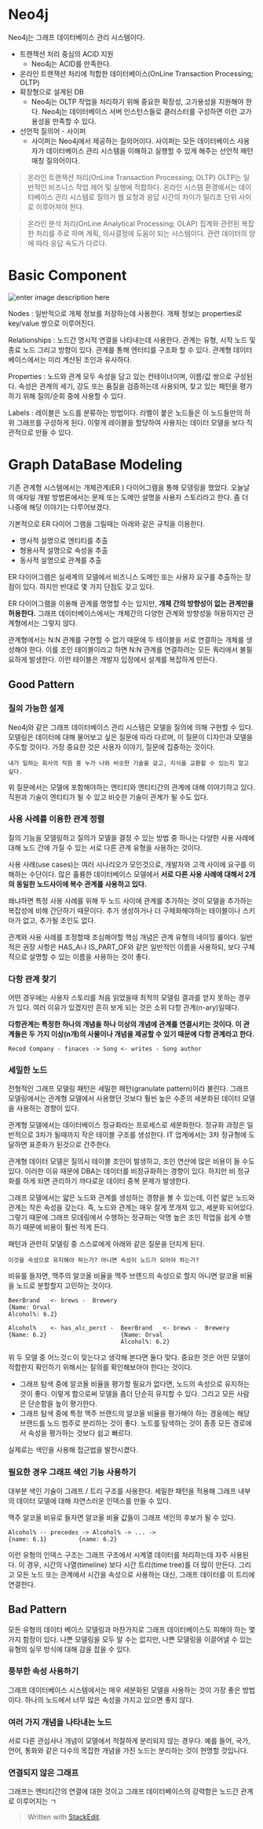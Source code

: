 # Neo4j

Neo4j는 그래프 데이터베이스 관리 시스템이다. 

* 트랜잭션 처리 중심의 ACID 지원
	* Neo4j는 ACID를 만족한다.
* 온라인 트랜잭션 처리에 적합한 데이터베이스(OnLine Transaction Processing; OLTP) 
* 확장형으로 설계된 DB
	* Neo4j는 OLTP 작업을 처리하기 위해 중요한 확장성, 고가용성을 지원해야 한다. Neo4j는 데이터베이스 서버 인스턴스들로 클러스터를 구성하면 이런 고가용성을 만족할 수 있다.
* 선언적 질의어 - 사이퍼
	* 사이퍼는 Neo4j에서 제공하는 질의어이다. 사이퍼는 모든 데이터베이스 사용자가 데이터베이스 관리 시스템을 이해하고 실행할 수 있게 해주는 선언적 패턴 매칭 질의어이다.

> 온라인 트랜잭션 처리(OnLine Transaction Processing; OLTP)
> OLTP는 일반적인 비즈니스 작업 제어 및 실행에 적합하다. 
> 온라인 시스템 환경에서는 데이터베이스 관리 시스템로 질의가 웹 요청과 응답 시간의 차이가 밀리초 단위 사이로 이루어져야 한다.

>온라인 분석 처리(OnLine Analytical Processing; OLAP)
>집계와 관련된 복잡한 처리를 주로 하며 계획, 의사결정에 도움이 되는 시스템이다. 
>관련 데이터의 양에 따라 응답 속도가 다르다. 

# Basic Component

![enter image description here](http://dh.aks.ac.kr/Edu/wiki/images/8/88/Neo4j_model.JPG)

Nodes
: 일반적으로 개체 정보를 저장하는데 사용한다. 개체 정보는 properties로 key/value 쌍으로 이루어진다.

Relationships
: 노드간 명시적 연결을 나타내는데 사용한다. 관계는 유형, 시작 노드 및 종료 노드 그리고 방향이 있다. 
관계를 통해 엔터티를 구조화 할 수 있다. 관계형 데이터베이스에서는 미리 계산된 조인과 유사하다. 

Properties
: 노드와 관계 모두 속성을 담고 있는 컨테이너이며, 이름/값 쌍으로 구성된다. 속성은 관계의 세기, 강도 또는 품질을 검증하는데 사용되며, 찾고 있는 패턴을 평가하기 위해 질의/순회 중에 사용할 수 있다. 

Labels
: 레이블은 노드를 분류하는 방법이다. 라벨이 붙은 노드들은 이 노드들만의 하위 그래프를 구성하게 된다. 이렇게 레이블을 할당하여 사용자는 데이터 모델을 보다 직관적으로 만들 수 있다. 


# Graph DataBase Modeling

기존 관계형 시스템에서는 개체관계(ER ) 다이어그램을 통해 모뎅링을 했었다. 오늘날의 애자일 개발 방법론에서는 문제 또는 도메인 설명을 사용자 스토리라고 한다. 좀 더 나중에 해당 이야기는 다루어보겠다. 

기본적으로 ER 다이어 그램을 그릴때는 아래와 같은 규칙을 이용한다. 

* 명사적 설명으로 엔티티를 추출
* 형용사적 설명으로 속성을 추출
* 동사적 설명으로 관계를 추출

ER 다이어그램은 실세계의 모델에서 비즈니스 도메인 또는 사용자 요구를 추출하는 장점이 있다. 하지만 반대로 몇 가지 단점도 갖고 있다. 

ER 다이어그램을 이용해 관계를 명명할 수는 있지만, **개체 간의 방향성이 없는 관계만을 허용한다.** 그래프 데이터베이스에서는 개체간의 다양한 관계와 방향성을 허용하지만 관계형에서는 그렇지 않다.

관계형에서는  N:N 관계를 구현할 수 없기 때문에 두 테이블을 서로 연결하는 개체를 생성해야 한다. 이를 조인 테이블이라고 하면 N:N 관계를 연결하려는 모든 쿼리에서 불필요하게 발생한다. 이런 테이블은 개발자 입장에서 설계를 복잡하게 만든다.

## Good Pattern

### 질의 가능한 설계

Neo4j와 같은 그래프 데이터베이스 관리 시스템은 모델을 질의에 의해 구현할 수 있다. 모델링은 데이터에 대해 물어보고 싶은 질문에 따라 다르며, 이 질문이 디자인과 모델을 주도할 것이다. 가장 중요한 것은 사용자 이야기, 질문에 집중하는 것이다.

`내가 일하는 회사의 직원 중 누가 나와 비슷한 기술을 갖고, 지식을 교환할 수 있는지 알고 싶다.`

위 질문에서는 모델에 포함해야하는 엔티티와 엔티티간의 관계에 대해 이야기하고 있다. 직원과 기술이 엔티티가 될 수 있고 비슷한 기술이 관계가 될 수도 있다. 

### 사용 사례를 이용한 관계 정렬

질의 기능을 모델링하고 질의가 모델을 결정 수 있는 방법 중 하나는 다양한 사용 사례에 대해 노드 간에 가질 수 있는 서로 다른 관계 유형을 사용하는 것이다. 

사용 사례(use cases)는 여러 시나리오가 모인것으로, 개발자와 고객 사이에 요구를 이해하는 수단이다. 많은 훌륭한 데이터베이스 모델에서 **서로 다른 사용 사례에 대해서 2개의 동일한 노드사이에 복수 관계를 사용하고 있다.** 

왜냐하면 특정 사용 사례를 위해 두 노드 사이에 관계를 추가하는 것이 모델을 추가하는 복잡성에 비해 간단하기 때문이다. 추가 생성하거나 더 구체화해야하는 테이블이나 스키마가 없고, 추가될 조인도 없다. 

관계와 사용 사례를 조정할때 조심해야할 핵심 개념은 관계 유형의 네이밍 룰이다. 일반적은 권장 사항은 HAS_A나 IS_PART_OF와 같은 일반적인 이름을 사용하되, 보다 구체적으로 설명할 수 있는 이름을 사용하는 것이 좋다. 

### 다항 관계 찾기

어떤 경우에는 사용자 스토리를 처음 읽었을때 최적의 모델링 결과를 얻지 못하는 경우가 있다. 여러 이유가 있겠지만 흔히 보게 되는 것은 소위 다항 관계(n-ary)일때다. 

**다항관계는 특정한 하나의 개념을 하나 이상의 개념에 관계를 연결시키는 것이다. 이 관계들은 두 가지 이상(n개)의 사물이나 개념을 제공할 수 있기 때문에 다항 관계라고 한다.** 

```
Recod Company - finaces -> Song <- writes - Song author 
```

### 세밀한 노드

전형적인 그래프 모델링 패턴은 세밀한 패턴(granulate pattern)이라 불린다. 그래프 모델링에서는 관계형 모델에서 사용했던 것보다 훨씬 높은 수준의 세분화된 데이터 모델을 사용하는 경향이 있다. 

관계형 모델에서는 데이터베이스 정규화라는 프로세스로 세분화한다. 정규화 과정은 일반적으로 3차가 될때까지 작은 테이블 구조를 생성한다. IT 업계에서는 3차 정규형에 도달하면 표준화가 된것으로 간주한다. 

관계형 데이터 모델은 질의시 테이블 조인이 발생하고, 조인 연산에 많은 비용이 들 수도 있다. 이러한 이유 때문에 DBA는 데이터를 비정규화하는 경향이 있다. 하지만 비 정규화를 하게 되면 관리하기 까다로운 데이터 중복 문제가 발생한다. 

그래프 모델에서는 얇은 노드와 관계를 생성하는 경향을 볼 수 있는데, 이런 얇은 노드와 관계는 작은 속성을 갖는다. 즉, 노드와 관계는 매우 잘게 쪼개져 있고, 세분화 되어있다. 그렇기 때문에 그래프 모데링에서 수행하는 정규화는 악명 높은 조인 작업을 쉽게 수행하기 때문에 비용이 훨씬 적게 든다. 

패턴과 관련히 모델링 중 스스로에게 아래와 같은 질문을 던지게 된다.
```
이것을 속성으로 유지해야 하는가? 아니면 속성이 노드가 되어야 하는가?
```

비유를 들자면, 맥주의 알코올 비율을 맥주 브랜드의 속성으로 할지 아니면 알코올 비율을 노드로 분할할지 고민하는 것이다. 

```
BeerBrand	<- brews -	Brewery
{Name: Orval
Alcohol%: 6.2}
```

```
Alcohol%	<- has_alc_perct -	BeerBrand	<- brews -	Brewery
{Name: 6.2}						{Name: Orval
								Alcohol%: 6.2}
```

위 두 모델 중 어느것ㄷ이 맞는다고 생각해 본다면 둘다 맞다. 중요한 것은 어떤 모델이 적합한지 확인하기 위해서는 질의를 확인해보아야 한다는 것이다. 

* 그래프 탐색 중에 알코올 비율을 평가할 필요가 없다면, 노드의 속성으로 유지하는 것이 좋다. 이렇게 함으로써 모델을 좀더 단순히 유지할 수 있다. 그리고 모든 사람은 단순함을 높이 평가한다.
* 그래프 탐색 중에 특정 맥주 브랜드의 알코올 비율을 평가해야 하는 경웅에는 해당 브랜드를 노드 범주로 분리하는 것이 좋다. 노트를 탐색하는 것이 종종 모든 경로에서 속성을 평가하는 것보다 쉽고 빠르다. 

실제로는 색인을 사용해 접근법을 발전시켰다.

### 필요한 경우 그래프 색인 기능 사용하기

대부분 색인 기술이 그래프 / 트리 구조를 사용한다. 세밀한 패턴을 적용해 그래프 내부의 데이터 모델에 대해 자연스러운 인덱스를 만들 수 있다. 

맥주 알코올 비유로 들자면 알코올 비율 값들이 그래프 색인의 후보가 될 수 있다. 
```
Alcohol% -- precedes -> Alcohol% -> ... ->
{name: 6.1}			{name: 6.2}
```

이런 유형의 인덱스 구조는 그래프 구조에서 시계열 데이터를 처리하는데 자주 사용된다. 이 경우, 시간의 나열(timeline) 보다 시간 트리(time tree)를 더 많이 만든다. 그리고 모든 노드 또는 관계에서 시간을 속성으로 사용하는 대신, 그래프 데이터를 이 트리에 연결한다. 

## Bad Pattern

모든 유형의 데이터 베이스 모델링과 마찬가지로 그래프 데이터베이스도 피해야 하는 몇 가지 함정이 있다. 나쁜 모델링을 모두 알 수는 없지만, 나쁜 모델링을 이끌어낼 수 있는 유형의 실무 방식에 대해 감을 잡을 수 있다.

### 풍부한 속성 사용하기

그래프 데이터베이스 시스템에서는 매우 세분화된 모델을 사용하는 것이 가장 좋은 방법이다. 하나의 노드에서 너무 많은 속성을 가지고 있으면 좋지 않다. 

### 여러 가지 개념을 나타내는 노드

서로 다른 관심사나 개념이 모델에서 적절하게 분리되지 않는 경우다. 예를 들어, 국가, 언어, 통화와 같은 다수의 목잡한 개념을 가진 노드는 분리하는 것이 현명할 것입니다.

### 연결되지 않은 그래프

그래프는 엔티티간의 연결에 대한 것이고 그래프 데이터베이스의 강력함은 노드간 관계로 이루어지는 ㄱ


> Written with [StackEdit](https://stackedit.io/).
<!--stackedit_data:
eyJoaXN0b3J5IjpbMTE2MTA4NzkwNSwxMjU1MDMxMDU1LC0xND
YyNzY5NzY3LDEyOTExMzgyNjEsMTUyNjQ2OTg0NSwyNDIzNTYw
NDIsLTE4OTczODY1MTgsOTM2NTk2OTM4LDE2ODQ0Njc2MjAsLT
IwNjI4NzMwMzYsMTA4MTkzMzkyNCwtMjA5MjAxMTAzMCwtNDAx
MTUxNzk3LDUwNTEwMDg3OSwxOTI2NDMxMzMwLC0yNjE2MzU5Mj
csMTY0MzcyNzExOSwtMTYyNzA4MjYzNSwtMTg4MjY0MjkwMSwt
MTg1Mjg1ODUxNl19
-->